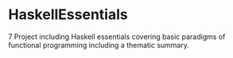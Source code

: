 # HaskellEssentials
7 Project including Haskell essentials covering basic paradigms of functional programming including a thematic summary.
